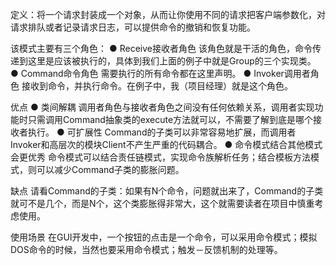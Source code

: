 定义：将一个请求封装成一个对象，从而让你使用不同的请求把客户端参数化，对请求排队或者记录请求日志，可以提供命令的撤销和恢复功能。

该模式主要有三个角色：
● Receive接收者角色
该角色就是干活的角色，命令传递到这里是应该被执行的，具体到我们上面的例子中就是Group的三个实现类。
● Command命令角色
需要执行的所有命令都在这里声明。
● Invoker调用者角色
接收到命令，并执行命令。在例子中，我（项目经理）就是这个角色。

优点
● 类间解耦
调用者角色与接收者角色之间没有任何依赖关系，调用者实现功能时只需调用Command抽象类的execute方法就可以，不需要了解到底是哪个接收者执行。
● 可扩展性
Command的子类可以非常容易地扩展，而调用者Invoker和高层次的模块Client不产生严重的代码耦合。
● 命令模式结合其他模式会更优秀
命令模式可以结合责任链模式，实现命令族解析任务；结合模板方法模式，则可以减少Command子类的膨胀问题。

缺点
请看Command的子类：如果有N个命令，问题就出来了，Command的子类就可不是几个，而是N个，这个类膨胀得非常大，这个就需要读者在项目中慎重考虑使用。

使用场景
在GUI开发中，一个按钮的点击是一个命令，可以采用命令模式；模拟DOS命令的时候，当然也要采用命令模式；触发－反馈机制的处理等。

